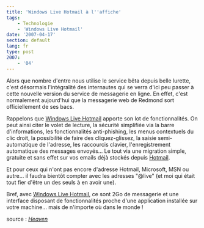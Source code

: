 ```yaml
---
title: 'Windows Live Hotmail à l''affiche'
tags:
    - Technologie
    - 'Windows Live Hotmail'
date: '2007-04-17'
section: default
lang: fr
type: post
2007:
    - '04'
---
```


Alors que nombre d'entre nous utilise le service bêta depuis belle lurette, c'est désormais l'intégralité des internautes qui se verra d'ici peu passer à cette nouvelle version du service de messagerie en ligne.
En effet, c'est normalement aujourd'hui que la messagerie web de Redmond sort officiellement de ses bacs.

Rappelons que [Windows Live Hotmail](https://login.live.com/login.srf?wa=wsignin1.0&amp;rpsnv=12&amp;ct=1414112641&amp;rver=6.4.6456.0&amp;wp=MBI_SSL_SHARED&amp;wreply=https:%2F%2Fmail.live.com%2Fdefault.aspx%3Frru%3Dinbox&amp;lc=1033&amp;id=64855&amp;mkt=en-US&amp;cbcxt=mai) apporte son lot de fonctionnalités. On peut ainsi citer le volet de lecture, la sécurité simplifiée via la barre d'informations, les fonctionnalités anti-phishing, les menus contextuels du clic droit, la possibilité de faire des cliquez-glissez, la saisie semi-automatique de l'adresse, les raccourcis clavier, l'enregistrement automatique des messages envoyés…
Le tout via une migration simple, gratuite et sans effet sur vos emails déjà stockés depuis [Hotmail](https://login.live.com/login.srf?wa=wsignin1.0&amp;rpsnv=12&amp;ct=1414112646&amp;rver=6.4.6456.0&amp;wp=MBI_SSL_SHARED&amp;wreply=https:%2F%2Fmail.live.com%2Fdefault.aspx%3Frru%3Dinbox&amp;lc=1033&amp;id=64855&amp;mkt=en-US&amp;cbcxt=mai).

Et pour ceux qui n'ont pas encore d'adresse Hotmail, Microsoft, MSN ou autre… il faudra bientôt compter avec les adresses "@live" (et moi qui était tout fier d'être un des seuls à en avoir une).

Bref, avec [Windows Live Hotmail](https://login.live.com/login.srf?wa=wsignin1.0&amp;rpsnv=12&amp;ct=1414112641&amp;rver=6.4.6456.0&amp;wp=MBI_SSL_SHARED&amp;wreply=https:%2F%2Fmail.live.com%2Fdefault.aspx%3Frru%3Dinbox&amp;lc=1033&amp;id=64855&amp;mkt=en-US&amp;cbcxt=mai), ce sont 2Go de messagerie et une interface disposant de fonctionnalités proche d'une application installée sur votre machine… mais de n'importe où dans le monde&nbsp;!

source&nbsp;: _[Heaven](http://heaven.fr/)_
